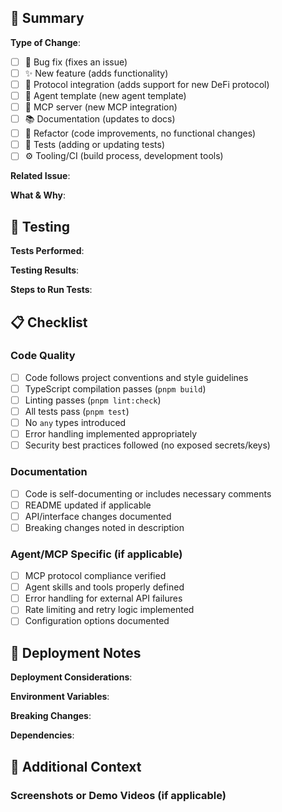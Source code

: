 ## 📝 Summary

<!-- Provide a brief description of what this PR accomplishes -->

**Type of Change**:

- [ ] 🐛 Bug fix (fixes an issue)
- [ ] ✨ New feature (adds functionality)
- [ ] 🔌 Protocol integration (adds support for new DeFi protocol)
- [ ] 🤖 Agent template (new agent template)
- [ ] 🔧 MCP server (new MCP integration)
- [ ] 📚 Documentation (updates to docs)
- [ ] 🔄 Refactor (code improvements, no functional changes)
- [ ] 🧪 Tests (adding or updating tests)
- [ ] ⚙️ Tooling/CI (build process, development tools)

<!-- Explain what you changed and why and link related issues. -->

**Related Issue**:

**What & Why**:

## 🧪 Testing

<!-- Describe specific tests you ran & Commands you ran to test-->

**Tests Performed**:

**Testing Results**:

**Steps to Run Tests**:

## 📋 Checklist

### Code Quality

- [ ] Code follows project conventions and style guidelines
- [ ] TypeScript compilation passes (`pnpm build`)
- [ ] Linting passes (`pnpm lint:check`)
- [ ] All tests pass (`pnpm test`)
- [ ] No `any` types introduced
- [ ] Error handling implemented appropriately
- [ ] Security best practices followed (no exposed secrets/keys)

### Documentation

- [ ] Code is self-documenting or includes necessary comments
- [ ] README updated if applicable
- [ ] API/interface changes documented
- [ ] Breaking changes noted in description

### Agent/MCP Specific (if applicable)

- [ ] MCP protocol compliance verified
- [ ] Agent skills and tools properly defined
- [ ] Error handling for external API failures
- [ ] Rate limiting and retry logic implemented
- [ ] Configuration options documented

## 🚀 Deployment Notes

<!-- Any special deployment considerations -->

**Deployment Considerations**:

<!-- List any new or changed environment variables -->

**Environment Variables**:

<!-- Describe any breaking changes and migration steps -->

**Breaking Changes**:

<!-- Note any new dependencies added -->

**Dependencies**:

## 📎 Additional Context

### Screenshots or Demo Videos (if applicable)
